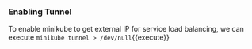 

### Enabling Tunnel

To enable minikube to get external IP for service load balancing, we can execute `minikube tunnel > /dev/null`{{execute}}
